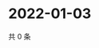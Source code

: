 # 2022-01-03

共 0 条

<!-- BEGIN WEIBO -->
<!-- 最后更新时间 Mon Jan 03 2022 13:15:10 GMT+0800 (China Standard Time) -->

<!-- END WEIBO -->
